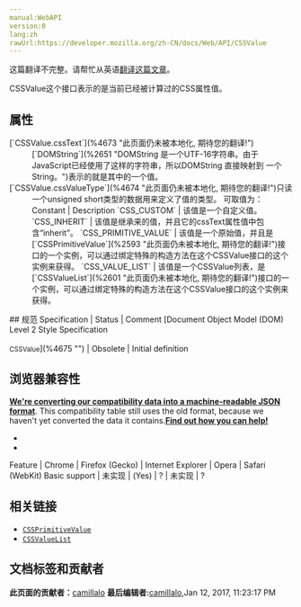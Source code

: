 ```yaml
---
manual:WebAPI
version:0
lang:zh
rawUrl:https://developer.mozilla.org/zh-CN/docs/Web/API/CSSValue
---
```




这篇翻译不完整。请帮忙从英语[翻译这篇文章](%4672 "")。




CSSValue这个接口表示的是当前已经被计算过的CSS属性值。





## 属性<a name="属性"></a>
<dl><dt>[`CSSValue.cssText`](%4673 "此页面仍未被本地化, 期待您的翻译!")</dt><dd>[`DOMString`](%2651 "DOMString 是一个UTF-16字符串。由于JavaScript已经使用了这样的字符串，所以DOMString 直接映射到 一个String。")表示的就是其中的一个值。</dd><dt>[`CSSValue.cssValueType`](%4674 "此页面仍未被本地化, 期待您的翻译!")只读</dt><dd>一个unsigned short类型的数据用来定义了值的类型。 可取值为：Constant | Description 
`CSS_CUSTOM` | 该值是一个自定义值。 
`CSS_INHERIT` | 该值是继承来的值，并且它的cssText属性值中包含“inherit”。 
`CSS_PRIMITIVE_VALUE` | 该值是一个原始值，并且是[`CSSPrimitiveValue`](%2593 "此页面仍未被本地化, 期待您的翻译!")接口的一个实例，可以通过绑定特殊的构造方法在这个CSSValue接口的这个实例来获得。 
`CSS_VALUE_LIST` | 该值是一个CSSValue列表，是[`CSSValueList`](%2601 "此页面仍未被本地化, 期待您的翻译!")接口的一个实例，可以通过绑定特殊的构造方法在这个CSSValue接口的这个实例来获得。 

</dd></dl>
## 规范<a name="规范"></a>
Specification | Status | Comment 
[Document Object Model (DOM) Level 2 Style Specification<br></br><small>CSSValue</small>](%4675 "") | Obsolete | Initial definition 


## 浏览器兼容性<a name="浏览器兼容性"></a>


**[We&#39;re converting our compatibility data into a machine-readable JSON format](%3344 "")**. This compatibility table still uses the old format, because we haven&#39;t yet converted the data it contains.**[Find out how you can help!](%3392 "")**


* 
* 
Feature | Chrome | Firefox (Gecko) | Internet Explorer | Opera | Safari (WebKit) 
Basic support | 未实现 | (Yes) | ? | 未实现 | ? 





## 相关链接<a name="相关链接"></a>

* [`CSSPrimitiveValue`](%2593 "此页面仍未被本地化, 期待您的翻译!")
* [`CSSValueList`](%2601 "此页面仍未被本地化, 期待您的翻译!")



## 文档标签和贡献者
**此页面的贡献者：**[camillalo](%3351 "")
**最后编辑者:**[camillalo](%3351 ""),<time>Jan 12, 2017, 11:23:17 PM</time>


